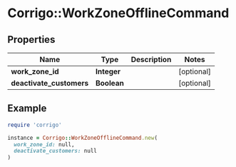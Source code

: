 # Corrigo::WorkZoneOfflineCommand

## Properties

| Name | Type | Description | Notes |
| ---- | ---- | ----------- | ----- |
| **work_zone_id** | **Integer** |  | [optional] |
| **deactivate_customers** | **Boolean** |  | [optional] |

## Example

```ruby
require 'corrigo'

instance = Corrigo::WorkZoneOfflineCommand.new(
  work_zone_id: null,
  deactivate_customers: null
)
```

